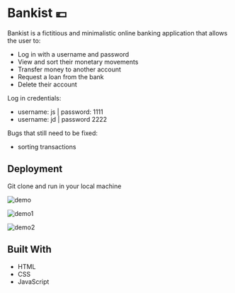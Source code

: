 # Bankist  💶 

Bankist is a fictitious and minimalistic online banking application that allows the user to:

- Log in with a username and password
- View and sort their monetary movements
- Transfer money to another account
- Request a loan from the bank
- Delete their account


Log in credentials:
- username: js | password: 1111
- username: jd | password 2222


Bugs that still need to be fixed:
- sorting transactions


## Deployment

Git clone and run in your local machine

![demo](https://github.com/roger-rangel/Bankist-Website-Demo/blob/main/img/bankist-1.png)

![demo1](https://github.com/roger-rangel/Bankist-Website-Demo/blob/main/img/bankist-2.png)

![demo2](https://github.com/roger-rangel/Bankist-Website-Demo/blob/main/img/bankist-3.png)


## Built With

  * HTML
  * CSS
  * JavaScript
